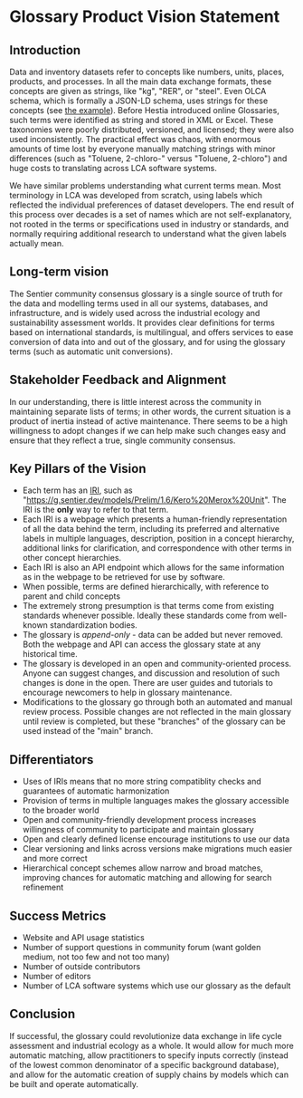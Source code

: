 # Glossary Product Vision Statement

## Introduction

Data and inventory datasets refer to concepts like numbers, units, places, products, and processes. In all the main data exchange formats, these concepts are given as strings, like "kg", "RER", or "steel". Even OLCA schema, which is formally a JSON-LD schema, uses strings for these concepts (see [the example](https://github.com/GreenDelta/olca-schema/blob/master/examples/process.json#L24)). Before Hestia introduced online Glossaries, such terms were identified as string and stored in XML or Excel. These taxonomies were poorly distributed, versioned, and licensed; they were also used inconsistently. The practical effect was chaos, with enormous amounts of time lost by everyone manually matching strings with minor differences (such as "Toluene, 2-chloro-" versus "Toluene, 2-chloro") and huge costs to translating across LCA software systems.

We have similar problems understanding what current terms mean. Most terminology in LCA was developed from scratch, using labels which reflected the individual preferences of dataset developers. The end result of this process over decades is a set of names which are not self-explanatory, not rooted in the terms or specifications used in industry or standards, and normally requiring additional research to understand what the given labels actually mean.

## Long-term vision

The Sentier community consensus glossary is a single source of truth for the data and modelling terms used in all our systems, databases, and infrastructure, and is widely used across the industrial ecology and sustainability assessment worlds. It provides clear definitions for terms based on international standards, is multilingual, and offers services to ease conversion of data into and out of the glossary, and for using the glossary terms (such as automatic unit conversions).

## Stakeholder Feedback and Alignment

In our understanding, there is little interest across the community in maintaining separate lists of terms; in other words, the current situation is a product of inertia instead of active maintenance. There seems to be a high willingness to adopt changes if we can help make such changes easy and ensure that they reflect a true, single community consensus.

## Key Pillars of the Vision

* Each term has an [IRI](https://en.wikipedia.org/wiki/Internationalized_Resource_Identifier), such as "https://g.sentier.dev/models/Prelim/1.6/Kero%20Merox%20Unit". The IRI is the **only** way to refer to that term.
* Each IRI is a webpage which presents a human-friendly representation of all the data behind the term, including its preferred and alternative labels in multiple languages, description, position in a concept hierarchy, additional links for clarification, and correspondence with other terms in other concept hierarchies.
* Each IRI is also an API endpoint which allows for the same information as in the webpage to be retrieved for use by software.
* When possible, terms are defined hierarchically, with reference to parent and child concepts
* The extremely strong presumption is that terms come from existing standards whenever possible. Ideally these standards come from well-known standardization bodies.
* The glossary is *append-only* - data can be added but never removed. Both the webpage and API can access the glossary state at any historical time.
* The glossary is developed in an open and community-oriented process. Anyone can suggest changes, and discussion and resolution of such changes is done in the open. There are user guides and tutorials to encourage newcomers to help in glossary maintenance.
* Modifications to the glossary go through both an automated and manual review process. Possible changes are not reflected in the main glossary until review is completed, but these "branches" of the glossary can be used instead of the "main" branch.

## Differentiators

* Uses of IRIs means that no more string compatiblity checks and guarantees of automatic harmonization
* Provision of terms in multiple languages makes the glossary accessible to the broader world
* Open and community-friendly development process increases willingness of community to participate and maintain glossary
* Open and clearly defined license encourage institutions to use our data
* Clear versioning and links across versions make migrations much easier and more correct
* Hierarchical concept schemes allow narrow and broad matches, improving chances for automatic matching and allowing for search refinement

## Success Metrics

* Website and API usage statistics
* Number of support questions in community forum (want golden medium, not too few and not too many)
* Number of outside contributors
* Number of editors
* Number of LCA software systems which use our glossary as the default

## Conclusion

If successful, the glossary could revolutionize data exchange in life cycle assessment and industrial ecology as a whole. It would allow for much more automatic matching, allow practitioners to specify inputs correctly (instead of the lowest common denominator of a specific background database), and allow for the automatic creation of supply chains by models which can be built and operate automatically.
